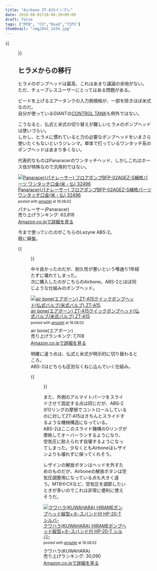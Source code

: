 ```yaml
---
title: "Airbone ZT-A15インプレ"
date: 2018-08-01T20:08:39+09:00
draft: false
tags: ["MTB", "CX","Road","TIPS"]
thumbnail: "img/DSC_1434.jpg"
---
```

{{<figure src="/img/DSC_1434.jpg">}}
## ヒラメからの移行

ヒラメのポンプヘッドは最高、これはあまり議論の余地がない。  
ただ、チューブレスユーザーにとってはある問題がある。

ビードを上げるエアータンクの入力側規格が、一部を除きほぼ米式なのだ。  
自分が使っているGIANTの[CONTROL TANK](https://www.giant.co.jp/giant18/acc_datail.php?p_id=A0000520)も例外ではない。

こうなると、仏式と米式の切り替えが難しいヒラメのポンプヘッドは使いづらい。  
しかし、ヒラメに慣れていると力の必要なポンプヘッドをいまさら使いたくもないというジレンマ。単体で打っているワンタッチ系のポンプヘッドはあまり多くない。

代表的なものはPanaracerのワンタッチヘッド、しかしこれはホース径が特殊なので汎用的ではない。

<div class="amazlet-box" style="margin-bottom:0px;"><div class="amazlet-image" style="float:left;margin:0px 12px 1px 0px;"><a href="http://www.amazon.co.jp/exec/obidos/ASIN/B01EKOVX1G/gensobunya-22/ref=nosim/" name="amazletlink" target="_blank"><img src="https://images-fe.ssl-images-amazon.com/images/I/41YJYafvCtL._SL160_.jpg" alt="Panaracer(パナレーサー) フロアポンプBFP-02AGEZ-S補修パーツ ワンタッチ口金(米・仏) 32496" style="border: none;" /></a></div><div class="amazlet-info" style="line-height:120%; margin-bottom: 10px"><div class="amazlet-name" style="margin-bottom:10px;line-height:120%"><a href="http://www.amazon.co.jp/exec/obidos/ASIN/B01EKOVX1G/gensobunya-22/ref=nosim/" name="amazletlink" target="_blank">Panaracer(パナレーサー) フロアポンプBFP-02AGEZ-S補修パーツ ワンタッチ口金(米・仏) 32496</a><div class="amazlet-powered-date" style="font-size:80%;margin-top:5px;line-height:120%">posted with <a href="http://www.amazlet.com/" title="amazlet" target="_blank">amazlet</a> at 18.08.02</div></div><div class="amazlet-detail">パナレーサー(Panaracer) <br />売り上げランキング: 63,818<br /></div><div class="amazlet-sub-info" style="float: left;"><div class="amazlet-link" style="margin-top: 5px"><a href="http://www.amazon.co.jp/exec/obidos/ASIN/B01EKOVX1G/gensobunya-22/ref=nosim/" name="amazletlink" target="_blank">Amazon.co.jpで詳細を見る</a></div></div></div><div class="amazlet-footer" style="clear: left"></div></div>

今まで使っていたのがこちらのLezyne ABS-2。  
既に廃盤。  

{{<figure src="/img/DSC_1433.jpg">}}

中々良かったのだが、耐久性が悪いという噂通り1年経たずに壊れてしまった。  
次に購入したのがこちらのAirbone。ABS-2とほぼ同じような仕組みのポンプヘッド。

<div class="amazlet-box" style="margin-bottom:0px;"><div class="amazlet-image" style="float:left;margin:0px 12px 1px 0px;"><a href="http://www.amazon.co.jp/exec/obidos/ASIN/B072LTF86P/gensobunya-22/ref=nosim/" name="amazletlink" target="_blank"><img src="https://images-fe.ssl-images-amazon.com/images/I/41GCN9FJhlL._SL160_.jpg" alt="air bone(エアボーン) ZT-A15クイックポンプヘッド(仏式バルブ/米式バルブ) ZT-A15" style="border: none;" /></a></div><div class="amazlet-info" style="line-height:120%; margin-bottom: 10px"><div class="amazlet-name" style="margin-bottom:10px;line-height:120%"><a href="http://www.amazon.co.jp/exec/obidos/ASIN/B072LTF86P/gensobunya-22/ref=nosim/" name="amazletlink" target="_blank">air bone(エアボーン) ZT-A15クイックポンプヘッド(仏式バルブ/米式バルブ) ZT-A15</a><div class="amazlet-powered-date" style="font-size:80%;margin-top:5px;line-height:120%">posted with <a href="http://www.amazlet.com/" title="amazlet" target="_blank">amazlet</a> at 18.08.02</div></div><div class="amazlet-detail">air bone(エアボーン) <br />売り上げランキング: 7,708<br /></div><div class="amazlet-sub-info" style="float: left;"><div class="amazlet-link" style="margin-top: 5px"><a href="http://www.amazon.co.jp/exec/obidos/ASIN/B072LTF86P/gensobunya-22/ref=nosim/" name="amazletlink" target="_blank">Amazon.co.jpで詳細を見る</a></div></div></div><div class="amazlet-footer" style="clear: left"></div></div>

明確に違う点は、仏式と米式が明示的に切り替わるところ。  
ABS-2はどちらも区別なくねじ込んでいく仕組み。

{{<figure src="/img/DSC_1431.jpg">}}

また、外側のアルマイトパーツをスライドさせて固定する点は同じだが、ABS-2がOリングの摩擦でコントロールしているのに対してZT-A15はきちんとスライドするような機械構造になっている。  
ABS-2はここのスライド機構のOリングが摩耗してオーバーランするようになり、空気圧に耐えられず自壊するようになってしまった。少なくともAirboneはレザインよりも壊れずに保ってくれそう。

レザインの解放ボタンはヘッドを外すためのものだが、Airboneの解放ボタンは空気圧調整用になっている点も大きく違う。MTBやCXなど、空気圧を調節したいときが多いのでこれは非常に便利に使えそうだ。

<div class="amazlet-box" style="margin-bottom:0px;"><div class="amazlet-image" style="float:left;margin:0px 12px 1px 0px;"><a href="http://www.amazon.co.jp/exec/obidos/ASIN/B01G1O3JCY/gensobunya-22/ref=nosim/" name="amazletlink" target="_blank"><img src="https://images-fe.ssl-images-amazon.com/images/I/41thFrwpECL._SL160_.jpg" alt="クワハラ(KUWAHARA) HIRAMEポンプヘッド縦型+ホ-スバンド付 HP-20-T シルバ-" style="border: none;" /></a></div><div class="amazlet-info" style="line-height:120%; margin-bottom: 10px"><div class="amazlet-name" style="margin-bottom:10px;line-height:120%"><a href="http://www.amazon.co.jp/exec/obidos/ASIN/B01G1O3JCY/gensobunya-22/ref=nosim/" name="amazletlink" target="_blank">クワハラ(KUWAHARA) HIRAMEポンプヘッド縦型+ホ-スバンド付 HP-20-T シルバ-</a><div class="amazlet-powered-date" style="font-size:80%;margin-top:5px;line-height:120%">posted with <a href="http://www.amazlet.com/" title="amazlet" target="_blank">amazlet</a> at 18.08.02</div></div><div class="amazlet-detail">クワハラ(KUWAHARA) <br />売り上げランキング: 30,090<br /></div><div class="amazlet-sub-info" style="float: left;"><div class="amazlet-link" style="margin-top: 5px"><a href="http://www.amazon.co.jp/exec/obidos/ASIN/B01G1O3JCY/gensobunya-22/ref=nosim/" name="amazletlink" target="_blank">Amazon.co.jpで詳細を見る</a></div></div></div><div class="amazlet-footer" style="clear: left"></div></div>


